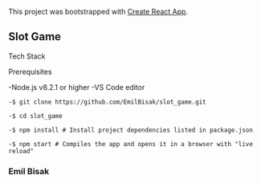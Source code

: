 This project was bootstrapped with [Create React App](https://github.com/facebook/create-react-app).

## Slot Game

Tech Stack

Prerequisites

-Node.js v8.2.1 or higher -VS Code editor


```
-$ git clone https://github.com/EmilBisak/slot_game.git

-$ cd slot_game

-$ npm install # Install project dependencies listed in package.json

-$ npm start # Compiles the app and opens it in a browser with "live reload"
```

### Emil Bisak